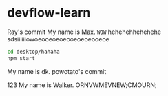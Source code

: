 # devflow-learn

Ray's commit
My name is Max.
`WOW`
hehehehhehehehe
sdsiiiiiiowoeooeoeoeooeoeoeooeoe

```bash
cd desktop/hahaha
npm start
```

My name is dk.
powotato's commit


123
My name is Walker.
ORNVWMEVNEW;CMOURN;